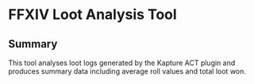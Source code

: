 # FFXIV Loot Analysis Tool

## Summary
This tool analyses loot logs generated by the Kapture ACT plugin and produces summary data including average roll values and total loot won.